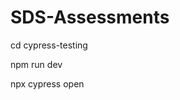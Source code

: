 # SDS-Assessments
<!-- Run project (node 18)-->
cd cypress-testing

npm run dev

<!-- Open cypress -->
npx cypress open